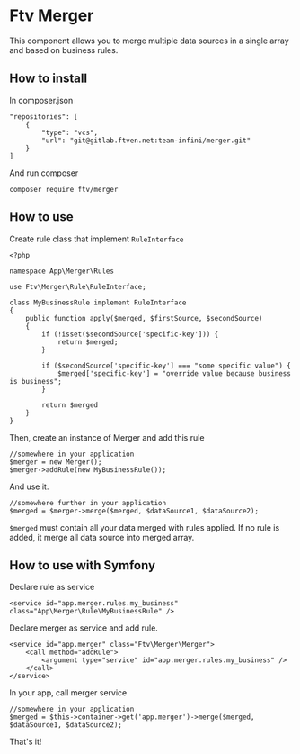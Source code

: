 # Ftv Merger

This component allows you to merge multiple data sources in a single array and based on business rules.

## How to install

In composer.json

```
"repositories": [
    {
        "type": "vcs",
        "url": "git@gitlab.ftven.net:team-infini/merger.git"
    }
]
```

And run composer

```
composer require ftv/merger
```

## How to use

Create rule class that implement `RuleInterface`
 
```
<?php

namespace App\Merger\Rules

use Ftv\Merger\Rule\RuleInterface;

class MyBusinessRule implement RuleInterface
{
    public function apply($merged, $firstSource, $secondSource)
    {
        if (!isset($secondSource['specific-key'])) {
            return $merged;
        }
        
        if ($secondSource['specific-key'] === "some specific value") {
            $merged['specific-key'] = "override value because business is business";
        }
        
        return $merged
    }
}
```

Then, create an instance of Merger and add this rule 

```
//somewhere in your application
$merger = new Merger();
$merger->addRule(new MyBusinessRule());
```

And use it.

```
//somewhere further in your application
$merged = $merger->merge($merged, $dataSource1, $dataSource2);
```

`$merged` must contain all your data merged with rules applied. If no rule is added, it merge all data source into merged array.

## How to use with Symfony

Declare rule as service

```
<service id="app.merger.rules.my_business" class="App\Merger\Rule\MyBusinessRule" />
```

Declare merger as service and add rule.

```
<service id="app.merger" class="Ftv\Merger\Merger">
    <call method="addRule">
        <argument type="service" id="app.merger.rules.my_business" />
    </call>
</service>
```

In your app, call merger service

```
//somewhere in your application
$merged = $this->container->get('app.merger')->merge($merged, $dataSource1, $dataSource2);
```

That's it!

